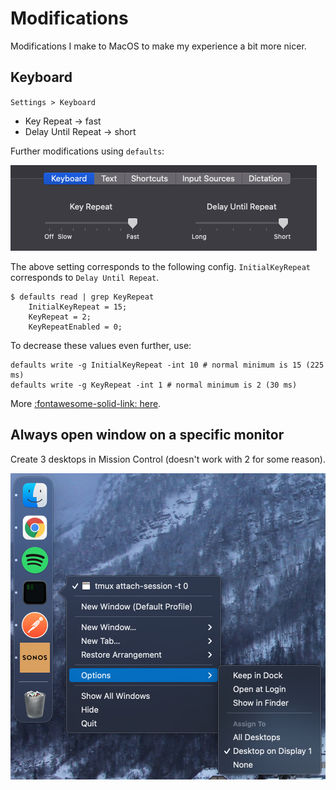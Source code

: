 Modifications
===

Modifications I make to MacOS to make my experience a bit more nicer.

Keyboard
---

`Settings > Keyboard`

- Key Repeat -> fast
- Delay Until Repeat -> short

Further modifications using `defaults`:

![Image](assets/keyboard-repeat.png)

 The above setting corresponds to the following config. `InitialKeyRepeat` corresponds to `Delay Until Repeat`.

```
$ defaults read | grep KeyRepeat
    InitialKeyRepeat = 15;
    KeyRepeat = 2;
    KeyRepeatEnabled = 0;
```

To decrease these values even further, use:

```
defaults write -g InitialKeyRepeat -int 10 # normal minimum is 15 (225 ms)
defaults write -g KeyRepeat -int 1 # normal minimum is 2 (30 ms)
```

More [:fontawesome-solid-link: here](https://apple.stackexchange.com/questions/10467/how-to-increase-keyboard-key-repeat-rate-on-os-x).

Always open window on a specific monitor
---

Create 3 desktops in Mission Control (doesn't work with 2 for some reason).

![display-selection](assets/display-selection.png)

